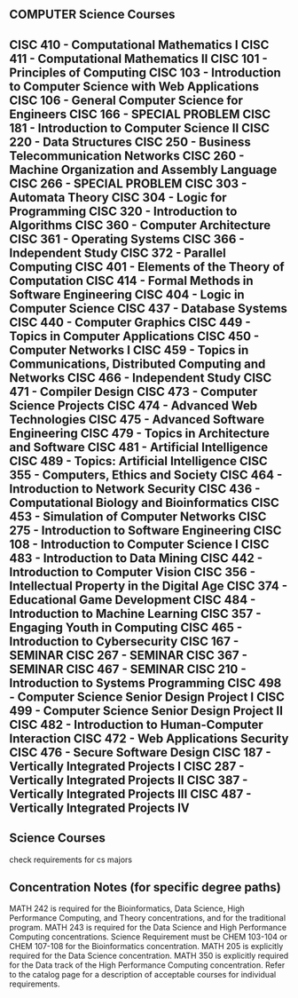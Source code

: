 COMPUTER Science Courses
-------------------------------------------------------------------
CISC 410 - Computational Mathematics I
CISC 411 - Computational Mathematics II
CISC 101 - Principles of Computing
CISC 103 - Introduction to Computer Science with Web Applications
CISC 106 - General Computer Science for Engineers
CISC 166 - SPECIAL PROBLEM
CISC 181 - Introduction to Computer Science II
CISC 220 - Data Structures
CISC 250 - Business Telecommunication Networks
CISC 260 - Machine Organization and Assembly Language
CISC 266 - SPECIAL PROBLEM
CISC 303 - Automata Theory
CISC 304 - Logic for Programming
CISC 320 - Introduction to Algorithms
CISC 360 - Computer Architecture
CISC 361 - Operating Systems
CISC 366 - Independent Study
CISC 372 - Parallel Computing
CISC 401 - Elements of the Theory of Computation
CISC 414 - Formal Methods in Software Engineering
CISC 404 - Logic in Computer Science
CISC 437 - Database Systems
CISC 440 - Computer Graphics
CISC 449 - Topics in Computer Applications
CISC 450 - Computer Networks I
CISC 459 - Topics in Communications, Distributed Computing and Networks
CISC 466 - Independent Study
CISC 471 - Compiler Design
CISC 473 - Computer Science Projects
CISC 474 - Advanced Web Technologies
CISC 475 - Advanced Software Engineering
CISC 479 - Topics in Architecture and Software
CISC 481 - Artificial Intelligence
CISC 489 - Topics: Artificial Intelligence
CISC 355 - Computers, Ethics and Society
CISC 464 - Introduction to Network Security
CISC 436 - Computational Biology and Bioinformatics
CISC 453 - Simulation of Computer Networks
CISC 275 - Introduction to Software Engineering
CISC 108 - Introduction to Computer Science I
CISC 483 - Introduction to Data Mining
CISC 442 - Introduction to Computer Vision
CISC 356 - Intellectual Property in the Digital Age
CISC 374 - Educational Game Development
CISC 484 - Introduction to Machine Learning
CISC 357 - Engaging Youth in Computing
CISC 465 - Introduction to Cybersecurity
CISC 167 - SEMINAR
CISC 267 - SEMINAR
CISC 367 - SEMINAR
CISC 467 - SEMINAR
CISC 210 - Introduction to Systems Programming
CISC 498 - Computer Science Senior Design Project I
CISC 499 - Computer Science Senior Design Project II
CISC 482 - Introduction to Human-Computer Interaction
CISC 472 - Web Applications Security
CISC 476 - Secure Software Design
CISC 187 - Vertically Integrated Projects I
CISC 287 - Vertically Integrated Projects II
CISC 387 - Vertically Integrated Projects III
CISC 487 - Vertically Integrated Projects IV
-------------------------------------------------------------------

Science Courses
-------------------------------------------------------------------
check requirements for cs majors


Concentration Notes (for specific degree paths)
-------------------------------------------------------------------
MATH 242 is required for the Bioinformatics, Data Science, High Performance Computing, and Theory concentrations, and for the traditional program.
MATH 243 is required for the Data Science and High Performance Computing concentrations.
Science Requirement must be CHEM 103-104 or CHEM 107-108 for the Bioinformatics concentration.
MATH 205 is explicitly required for the Data Science concentration.
MATH 350 is explicitly required for the Data track of the High Performance Computing concentration.
Refer to the catalog page for a description of acceptable courses for individual requirements.
